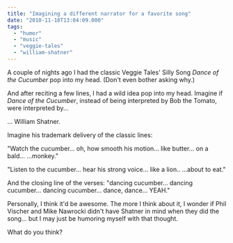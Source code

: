 ```yaml
---
title: "Imagining a different narrator for a favorite song"
date: "2010-11-18T13:04:09.000"
tags: 
  - "humor"
  - "music"
  - "veggie-tales"
  - "william-shatner"
---
```


A couple of nights ago I had the classic Veggie Tales' Silly Song _Dance of the Cucumber_ pop into my head. (Don't even bother asking why.)

And after reciting a few lines, I had a wild idea pop into my head. Imagine if _Dance of the Cucumber_, instead of being interpreted by Bob the Tomato, were interpreted by...

... William Shatner.

Imagine his trademark delivery of the classic lines:

"Watch the cucumber... oh, how smooth his motion... like butter... on a bald... ...monkey."

"Listen to the cucumber... hear his strong voice... like a lion.. ...about to eat."

And the closing line of the verses: "dancing cucumber... dancing cucumber... dancing cucumber... dance, dance... YEAH."

Personally, I think it'd be awesome. The more I think about it, I wonder if Phil Vischer and Mike Nawrocki didn't have Shatner in mind when they did the song... but I may just be humoring myself with that thought.

What do you think?
